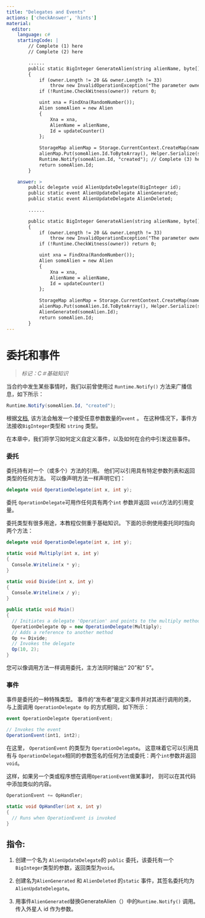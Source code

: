 ```yaml
---
title: "Delegates and Events"
actions: ['checkAnswer', 'hints']
material: 
  editor:
    language: c#
    startingCode: | 
        // Complete (1) here
        // Complete (2) here

        ......
        public static BigInteger GenerateAlien(string alienName, byte[] owner) 
        {
            if (owner.Length != 20 && owner.Length != 33)
                throw new InvalidOperationException("The parameter owner should be a 20-byte address or a 33-byte public key");        // Check if the owner is the same as one who invoked contract
            if (!Runtime.CheckWitness(owner)) return 0; 

            uint xna = FindXna(RandomNumber());
            Alien someAlien = new Alien
            {
                Xna = xna,
                AlienName = alienName,
                Id = updateCounter()
            }; 
            
            StorageMap alienMap = Storage.CurrentContext.CreateMap(nameof(alienMap)); 
            alienMap.Put(someAlien.Id.ToByteArray(), Helper.Serialize(someAlien)); 
            Runtime.Notify(someAlien.Id, "created"); // Complete (3) here
            return someAlien.Id; 
        }

    answer: > 
        public delegate void AlienUpdateDelegate(BigInteger id); 
        public static event AlienUpdateDelegate AlienGenerated; 
        public static event AlienUpdateDelegate AlienDeleted; 
        
        ......

        public static BigInteger GenerateAlien(string alienName, byte[] owner) 
        {
            if (owner.Length != 20 && owner.Length != 33)
                throw new InvalidOperationException("The parameter owner should be a 20-byte address or a 33-byte public key");        // Check if the owner is the same as one who invoked contract
            if (!Runtime.CheckWitness(owner)) return 0; 

            uint xna = FindXna(RandomNumber());
            Alien someAlien = new Alien
            {
                Xna = xna,
                AlienName = alienName,
                Id = updateCounter()
            }; 
            
            StorageMap alienMap = Storage.CurrentContext.CreateMap(nameof(alienMap)); 
            alienMap.Put(someAlien.Id.ToByteArray(), Helper.Serialize(someAlien)); 
            AlienGenerated(someAlien.Id); 
            return someAlien.Id; 
        }
---
```


# 委托和事件
> *标记：C＃基础知识*

当合约中发生某些事情时，我们以前曾使用过 `Runtime.Notify()` 方法来广播信息，如下所示：

```c#
Runtime.Notify(someAlien.Id, "created");
```

根据[文档](https://docs.neo.org/docs/en-us/reference/scapi/fw/dotnet/neo/Runtime/Notify.html), 该方法会触发一个接受任意参数数量的`event` 。 在这种情况下，事件方法接收`BigInteger`类型和 `string` 类型。

在本章中，我们将学习如何定义自定义事件，以及如何在合约中引发这些事件。

### 委托

委托持有对一个（或多个）方法的引用。 他们可以引用具有特定参数列表和返回类型的任何方法。 可以像声明方法一样声明它们：

```c#
delegate void OperationDelegate(int x, int y); 
```

委托 `OperationDelegate`可用作任何具有两个`int` 参数并返回 `void`方法的引用变量。

委托类型有很多用途，本教程仅侧重于基础知识。 下面的示例使用委托同时指向两个方法：

```c#
delegate void OperationDelegate(int x, int y); 

static void Multiply(int x, int y) 
{
  Console.Writeline(x * y);
}

static void Divide(int x, int y)
{
  Console.Writeline(x / y); 
}

public static void Main()
{
  // Initiates a delegate 'Operation' and points to the multiply method
  OperationDelegate Op = new OperationDelegate(Multiply); 
  // Adds a reference to another method
  Op += Divide; 
  // Invokes the delegate
  Op(10, 2); 
}
```

您可以像调用方法一样调用委托，主方法同时输出“ 20”和“ 5”。

### 事件

事件是委托的一种特殊类型。 事件的“发布者”是定义事件并对其进行调用的类，与上面调用 `OperationDelegate Op` 的方式相同，如下所示：

```c#
event OperationDelegate OperationEvent; 

// Invokes the event
OperationEvent(int1, int2); 
```

在这里， `OperationEvent` 的类型为 `OperationDelegate`。 这意味着它可以引用具有与 `OperationDelegate`相同的参数签名的任何方法或委托：两个`int`参数并返回 `void`。

这样，如果另一个类或程序想在调用`OperationEvent`做某事时，
则可以在其代码中添加类似的内容。

```c#
OperationEvent += OpHandler; 

static void OpHandler(int x, int y) 
{
  // Runs when OperationEvent is invoked
}
```

## 指令: 

1. 创建一个名为 `AlienUpdateDelegate`的 `public` 委托，该委托有一个 `BigInteger`类型的参数，返回类型为`void`。

2. 创建名为`AlienGenerated` 和 `AlienDeleted` 的`static` 事件，其签名委托均为 `AlienUpdateDelegate`。

3. 用事件`AlienGenerated`替换GenerateAlien（）中的`Runtime.Notify()` 调用。 传入外星人 id 作为参数。
